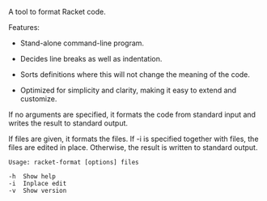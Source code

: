 A tool to format Racket code.

Features:

- Stand-alone command-line program.

- Decides line breaks as well as indentation.

- Sorts definitions where this will not change the meaning of the code.

- Optimized for simplicity and clarity, making it easy to extend and customize.

If no arguments are specified, it formats the code from standard input and writes the result to standard output.

If files are given, it formats the files. If -i is specified together with files, the files are edited in place. Otherwise, the result is written to standard output.

```
Usage: racket-format [options] files

-h  Show help
-i  Inplace edit
-v  Show version
```
